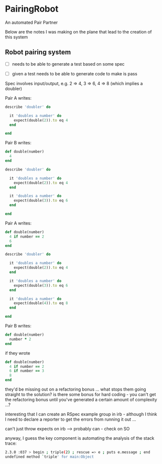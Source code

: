 # PairingRobot
An automated Pair Partner

Below are the notes I was making on the plane that lead to the creation of this system

Robot pairing system
------------------

* [ ] needs to be able to generate a test based on some spec
* [ ] given a test needs to be able to generate code to make is pass


Spec involves input/output, e.g. 2 => 4, 3 => 6, 4 => 8  (which implies a doubler)


Pair A writes:

```rb
describe 'doubler' do

  it 'doubles a number' do
    expect(double(2)).to eq 4
  end

end
```

Pair B writes:

```rb
def double(number)
  4
end
```

```rb
describe 'doubler' do

  it 'doubles a number' do
    expect(double(2)).to eq 4
  end

  it 'doubles a number' do
    expect(double(3)).to eq 6
  end

end
```

Pair A writes:


```rb
def double(number)
  4 if number == 2
  6
end
```

```rb
describe 'doubler' do

  it 'doubles a number' do
    expect(double(2)).to eq 4
  end

  it 'doubles a number' do
    expect(double(3)).to eq 6
  end

  it 'doubles a number' do
    expect(double(4)).to eq 8
  end

end
```

Pair B writes:

```rb
def double(number)
  number * 2
end
```

if they wrote

```rb
def double(number)
  4 if number == 2
  6 if number == 3
  8
end
```

they'd be missing out on a refactoring bonus ... what stops them going straight to the solution? is there some bonus for hard coding - you can't get the refactoring bonus until you've generated a certain amount of complexity ...?

interesting that I can create an RSpec example group in irb - although I think I need to declare a reporter to get the errors from running it out ...

can't just throw expects on irb --> probably can - check on SO

anyway, I guess the key component is automating the analysis of the stack trace:

```sh
2.3.0 :037 > begin ; triple(2) ; rescue => e ; puts e.message ; end
undefined method `triple' for main:Object
```


